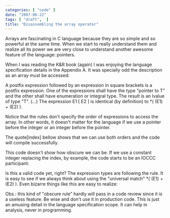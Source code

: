 ```yaml
---
categories: [ "code" ]
date: "2007-06-22"
tags: [ "draft",  ]
title: "Disassembling the array operator"
---
```

Arrays are fascinating in C language because they are so simple and so powerful at the same time. When we start to really understand them and realize all its power we are very close to understand another awesome feature of the language: pointers.

When I was reading the K&R book (again) I was enjoying the language specification details in the Appendix A. It was specially odd the description as an array must be accessed:

A postfix expression followed by an expression in square brackets is a postfix expression. One of the expressions shall have the type "pointer to T" and the other shall have enumeration or integral type. The result is an lvalue of type "T". (...) The expression E1 [ E2 ] is identical (by definition) to *( (E1) + (E2) ).

Notice that the rules don't specify the order of expressions to access the array. In other words, it doesn't matter for the language if we use a pointer before the integer or an integer before the pointer.


The quote[index] bellow shows that we can use both orders and the code will compile successfully.


This code doesn't show how obscure we can be. If we use a constant integer replacing the index, by example, the code starts to be an IOCCC participant:


Is this a valid code yet, right? The expression types are following the rule. It is easy to see if we always think about using the "universal match" *( (E1) + (E2) ). Even bizarre things like this are easy to realize:


Obs.: this kind of "obscure rule" hardly will pass in a code review since it is a useless feature. Be wise and don't use it in production code. This is just an amusing detail in the language specification scope. It can help in analysis, never in programming.
